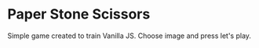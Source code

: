 # Paper Stone Scissors 

Simple game created to train Vanilla JS.
Choose image and press let's play.  
